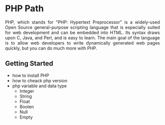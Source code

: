 # PHP Path 
<p align="justify">PHP, which stands for "PHP: Hypertext Preprocessor" is a widely-used Open Source general-purpose scripting language that is especially suited for web development and can be embedded into HTML. Its syntax draws upon C, Java, and Perl, and is easy to learn. The main goal of the language is to allow web developers to write dynamically generated web pages quickly, but you can do much more with PHP. </p>
<h2>Getting Started</h2>
<ul>
  <li>how to install PHP</li>
  <li>how to cheack php version</li>
  <li>
    php variable and data type
    <ul>
      <li>Integer</li>
      <li>String</li>
      <li>Float</li>
      <li>Boolen</li>
      <li>Null</li>
      <li>Empty</li>
    </ul>
  
  </li>

</ul>

